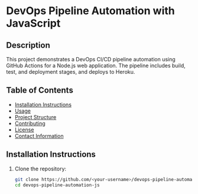# DevOps Pipeline Automation with JavaScript

## Description
This project demonstrates a DevOps CI/CD pipeline automation using GitHub Actions for a Node.js web application. The pipeline includes build, test, and deployment stages, and deploys to Heroku.

## Table of Contents
- [Installation Instructions](#installation-instructions)
- [Usage](#usage)
- [Project Structure](#project-structure)
- [Contributing](#contributing)
- [License](#license)
- [Contact Information](#contact-information)

## Installation Instructions
1. Clone the repository:
   ```sh
   git clone https://github.com/<your-username>/devops-pipeline-automation-js.git
   cd devops-pipeline-automation-js
